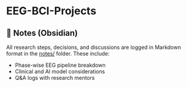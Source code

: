 # EEG-BCI-Projects

## 📝 Notes (Obsidian)

All research steps, decisions, and discussions are logged in Markdown format in the [notes/](notes/) folder. These include:

- Phase-wise EEG pipeline breakdown
- Clinical and AI model considerations
- Q&A logs with research mentors
